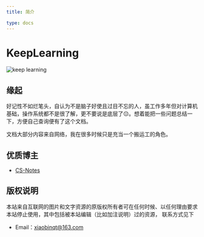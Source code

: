 ```yaml
---
title: 简介

type: docs
---
```


# KeepLearning

![keep learning](https://cdn.xiaobinqt.cn/xiaobinqt.io/20221223/1dc2a95e027e4c46994eaa1a2a7a07e6.png)

## 缘起

好记性不如烂笔头，自认为不是脑子好使且过目不忘的人，虽工作多年但对计算机基础，操作系统都不是很了解，更不要说是底层了😔。想着能把一些问题总结一下，方便自己查询便有了这个文档。

文档大部分内容来自网络，我在很多时候只是充当一个搬运工的角色。

## 优质博主

+ [CS-Notes](http://www.cyc2018.xyz/)

## 版权说明

本站来自互联网的图片和文字资源的原版权所有者可在任何时候、以任何理由要求本站停止使用，其中包括被本站编辑（比如加注说明）过的资源， 联系方式见下

+ Email：[xiaobinqt@163.com](mailto:xiaobinqt@163.com)

